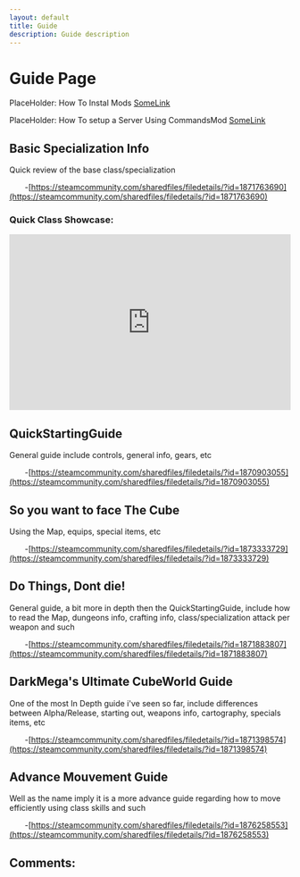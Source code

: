 ```yaml
---
layout: default
title: Guide
description: Guide description
---
```

# Guide Page

PlaceHolder: How To Instal Mods [SomeLink](https://paroyer.github.io/ModCatalogue/)

PlaceHolder: How To setup a Server Using CommandsMod [SomeLink](https://paroyer.github.io/ModCatalogue/)

## Basic Specialization Info

Quick review of the base class/specialization

&nbsp;&nbsp;&nbsp;&nbsp;&nbsp;&nbsp; -[https://steamcommunity.com/sharedfiles/filedetails/?id=1871763690](https://steamcommunity.com/sharedfiles/filedetails/?id=1871763690)

### Quick Class Showcase:

<iframe width="560" height="315" style="width:100%" src="https://www.youtube.com/embed/?list=PLCR5qW4rGzEuQc2eJHGQoQbNSo3xKPw4U" title="YouTube" frameborder="0" allow="accelerometer; autoplay; clipboard-write; encrypted-media; gyroscope; picture-in-picture" allowfullscreen></iframe>

## QuickStartingGuide

General guide include controls, general info, gears, etc

&nbsp;&nbsp;&nbsp;&nbsp;&nbsp;&nbsp; -[https://steamcommunity.com/sharedfiles/filedetails/?id=1870903055](https://steamcommunity.com/sharedfiles/filedetails/?id=1870903055)

## So you want to face The Cube

Using the Map, equips, special items, etc

&nbsp;&nbsp;&nbsp;&nbsp;&nbsp;&nbsp; -[https://steamcommunity.com/sharedfiles/filedetails/?id=1873333729](https://steamcommunity.com/sharedfiles/filedetails/?id=1873333729)

## Do Things, Dont die!

General guide, a bit more in depth then the QuickStartingGuide, include how to read the Map, dungeons info, crafting info, class/specialization attack per weapon and such

&nbsp;&nbsp;&nbsp;&nbsp;&nbsp;&nbsp; -[https://steamcommunity.com/sharedfiles/filedetails/?id=1871883807](https://steamcommunity.com/sharedfiles/filedetails/?id=1871883807)

## DarkMega's Ultimate CubeWorld Guide

One of the most In Depth guide i've seen so far, include differences between Alpha/Release, starting out, weapons info, cartography, specials items, etc

&nbsp;&nbsp;&nbsp;&nbsp;&nbsp;&nbsp; -[https://steamcommunity.com/sharedfiles/filedetails/?id=1871398574](https://steamcommunity.com/sharedfiles/filedetails/?id=1871398574)

## Advance Mouvement Guide

Well as the name imply it is a more advance guide regarding how to move efficiently using class skills and such

&nbsp;&nbsp;&nbsp;&nbsp;&nbsp;&nbsp; -[https://steamcommunity.com/sharedfiles/filedetails/?id=1876258553](https://steamcommunity.com/sharedfiles/filedetails/?id=1876258553)

## Comments:

<script src="https://utteranc.es/client.js"
        repo="Paroyer/Comment" 
        issue-term="pathname"
        theme="github-dark"
        label="Comment"
        crossorigin="anonymous"
        async>
</script>  

